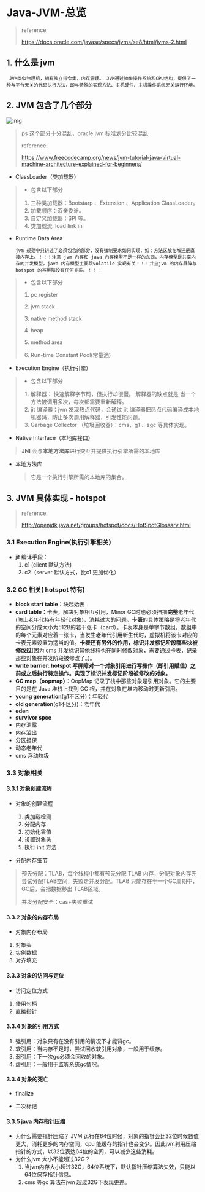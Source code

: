 # Java-JVM-总览

> reference:
>
> https://docs.oracle.com/javase/specs/jvms/se8/html/jvms-2.html

## 1. 什么是 jvm

     JVM类似物理机，拥有独立指令集，内存管理。 JVM通过抽象操作系统和CPU结构，提供了一种与平台无关的代码执行方法，即与特殊的实现方法、主机硬件、主机操作系统无关运行环境。

## 2. JVM 包含了几个部分

![img](https://img-blog.csdn.net/20170610165140237?watermark/2/text/aHR0cDovL2Jsb2cuY3Nkbi5uZXQvYWlqaXVkdQ==/font/5a6L5L2T/fontsize/400/fill/I0JBQkFCMA==/dissolve/70/gravity/Center)

> ps 这个部分十分混乱，oracle jvm 标准划分比较混乱
>
> reference:
>
> https://www.freecodecamp.org/news/jvm-tutorial-java-virtual-machine-architecture-explained-for-beginners/

- ClassLoader（类加载器）

> - 包含以下部分
>
> 1. 三种类加载器：Bootstarp 、Extension 、Application ClassLoader。
> 2. 加载顺序：双亲委派。
> 3. 自定义加载器：SPI 等。
> 4. 类加载流: load link ini

- Runtime Data Area

      jvm 规范中只讲述了必须包含的部分，没有强制要求如何实现，如：方法区放在堆还是直接内存上。！！！注意 jvm 内存和 java 内存模型不是一样的东西，内存模型是共享内存的并发模型，java 内存模型主要跟volatile 实现有关！！！并且jvm 的内存屏障与 hotspot 的写屏障没有任何关系。！！！

> - 包含以下部分
>
> 1. pc register 
>
> 2. jvm stack
>
> 3. native method stack
>
> 4. heap
>
> 5. method area
>
> 6. Run-time Constant Pool(常量池)

- Execution Engine（执行引擎）

> - 包含以下部分
>
> 1. 解释器： 快速解释字节码，但执行却很慢。 解释器的缺点就是,当一个方法被调用多次，每次都需要重新解释。
> 2. jit 编译器：jvm 发现热点代码，会通过 jit 编译器把热点代码编译成本地机器码，防止多次调用解释器，引发性能问题。
> 3. Garbage Collector （垃圾回收器）：cms、g1 、zgc 等具体实现。



- Native Interface（本地库接口）

> **JNI** 会与**本地方法库**进行交互并提供执行引擎所需的本地库

- 本地方法库

  >  它是一个执行引擎所需的本地库的集合。

## 3. JVM 具体实现 - hotspot

> reference:
>
> http://openjdk.java.net/groups/hotspot/docs/HotSpotGlossary.html

### 3.1 Execution Engine(执行引擎相关)

- jit 编译手段：
  1. c1   (client 默认方法)
  2. c2（server 默认方式，比c1 更加优化）

### 3.2 GC 相关( hotspot 特有)

- **block start table**：块起始表
- **card table**：卡表，解决对象相互引用，Minor GC时也必须扫描**完整**老年代(防止老年代持有年轻代对象)，消耗过大的问题。**卡表**的具体策略是将老年代的空间分成大小为512B的若干张卡（card）。卡表本身是单字节数组，数组中的每个元素对应着一张卡，当发生老年代引用新生代时，虚拟机将该卡对应的卡表元素设置为适当的值。**卡表还有另外的作用，标识并发标记阶段哪些块被修改过**(因为 cms 并发标识其他线程也在同时修改对象，需要通过卡表，记录那些对象在并发阶段被修改了。)。
- **write barrier**: **hotspot 写屏障对一个对象引用进行写操作（即引用赋值）之前或之后执行特定操作。实现了标识并发标记阶段被修改的对象。**
- **GC map（oopmap）**：OopMap 记录了栈中那些对象是引用对象。它的主要目的是在 Java 堆栈上找到 GC 根，并在对象在堆内移动时更新引用。
- **young generation**(g1不区分)：年轻代
- **old generation**(g1不区分)：老年代
- **eden**
- **survivor spce** 
- 内存泄露
- 内存溢出
- 分区担保
- 动态老年代
- cms 浮动垃圾

### 3.3 对象相关

#### 3.3.1 对象创建流程

- 对象的创建流程

  1. 类加载检测
  2. 分配内存
  3. 初始化零值
  4. 设置对象头
  5. 执行 init 方法

- 分配内存细节

> 预先分配：TLAB，每个线程中都有预先分配 TLAB 内存，分配对象内存先尝试分配TLAB空间，失败走并发分配。TLAB 只能存在于一个GC周期中，GC后，会把数据移出 TLAB区域。
>
> 并发分配安全：cas+失败重试

#### 3.3.2 对象的内存布局

- 对象内存布局

1. 对象头
2. 实例数据
3. 对齐填充

#### 3.3.3 对象的访问与定位

- 访问定位方式

1. 使用句柄
2. 直接指针

#### 3.3.4 对象的引用方式
1. 强引用：对象只有在没有引用的情况下才能背gc。
2. 软引用：当内存不足时，尝试回收软引用对象，一般用于缓存。
3. 弱引用：下一次gc必须会回收的对象。
4. 虚引用：一般用于监听系统gc情况。

#### 3.3.4 对象的死亡

- finalize

- 二次标记

#### 3.3.5 java 内存指针压缩

- 为什么需要指针压缩？
    JVM 运行在64位时候，对象的指针会比32位时候数值更大，消耗更多的内存空间，cpu 能缓存的指针也会变少。因此jvm利用压缩指针的方式，以32位表达64位的空间，可以减少这些消耗。
- 为什么jvm 大小不能超过32G？
    1. 当jvm内存大小超过32G，64位系统下，默认指针压缩算法失效，只能以64位保存指针信息。
    2. cms 等gc 算法在jvm 超过32G下表现更差。





